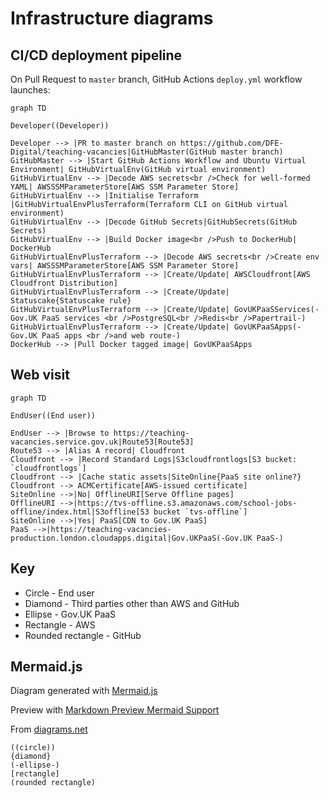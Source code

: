 # Infrastructure diagrams

## CI/CD deployment pipeline

On Pull Request to `master` branch, GitHub Actions `deploy.yml` workflow launches:

```mermaid
graph TD

Developer((Developer))

Developer --> |PR to master branch on https://github.com/DFE-Digital/teaching-vacancies|GitHubMaster(GitHub master branch)
GitHubMaster --> |Start GitHub Actions Workflow and Ubuntu Virtual Environment| GitHubVirtualEnv(GitHub virtual environment)
GitHubVirtualEnv --> |Decode AWS secrets<br />Check for well-formed YAML| AWSSSMParameterStore[AWS SSM Parameter Store]
GitHubVirtualEnv --> |Initialise Terraform |GitHubVirtualEnvPlusTerraform(Terraform CLI on GitHub virtual environment)
GitHubVirtualEnv --> |Decode GitHub Secrets|GitHubSecrets(GitHub Secrets)
GitHubVirtualEnv --> |Build Docker image<br />Push to DockerHub| DockerHub
GitHubVirtualEnvPlusTerraform --> |Decode AWS secrets<br />Create env vars| AWSSSMParameterStore[AWS SSM Parameter Store]
GitHubVirtualEnvPlusTerraform --> |Create/Update| AWSCloudfront[AWS Cloudfront Distribution]
GitHubVirtualEnvPlusTerraform --> |Create/Update| Statuscake{Statuscake rule}
GitHubVirtualEnvPlusTerraform --> |Create/Update| GovUKPaaSServices(-Gov.UK PaaS services <br />PostgreSQL<br />Redis<br />Papertrail-)
GitHubVirtualEnvPlusTerraform --> |Create/Update| GovUKPaaSApps(-Gov.UK PaaS apps <br />and web route-)
DockerHub --> |Pull Docker tagged image| GovUKPaaSApps

```

## Web visit

```mermaid
graph TD

EndUser((End user))

EndUser --> |Browse to https://teaching-vacancies.service.gov.uk|Route53[Route53]
Route53 --> |Alias A record| Cloudfront
Cloudfront --> |Record Standard Logs|S3cloudfrontlogs[S3 bucket: `cloudfrontlogs`]
Cloudfront --> |Cache static assets|SiteOnline{PaaS site online?}
Cloudfront --> ACMCertificate[AWS-issued certificate]
SiteOnline -->|No| OfflineURI[Serve Offline pages]
OfflineURI -->|https://tvs-offline.s3.amazonaws.com/school-jobs-offline/index.html|S3offline[S3 bucket `tvs-offline`]
SiteOnline -->|Yes| PaaS[CDN to Gov.UK PaaS]
PaaS -->|https://teaching-vacancies-production.london.cloudapps.digital|Gov.UKPaaS(-Gov.UK PaaS-)

```

## Key

- Circle - End user
- Diamond - Third parties other than AWS and GitHub
- Ellipse - Gov.UK PaaS
- Rectangle - AWS
- Rounded rectangle - GitHub

## Mermaid.js

Diagram generated with [Mermaid.js](https://mermaid-js.github.io/mermaid/#/)

Preview with [Markdown Preview Mermaid Support](https://marketplace.visualstudio.com/items?itemName=bierner.markdown-mermaid)

From [diagrams.net](https://www.diagrams.net/blog/mermaid-diagrams)
```
((circle))
{diamond}
(-ellipse-)
[rectangle]
(rounded rectangle)
```
